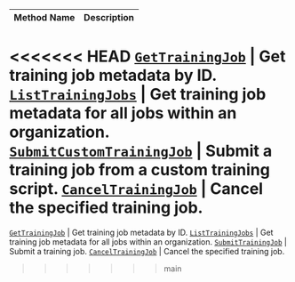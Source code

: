 <!-- prettier-ignore -->
Method Name | Description
----------- | -----------
<<<<<<< HEAD
[`GetTrainingJob`](/build/program/apis/ml-training-client/#gettrainingjob) | Get training job metadata by ID.
[`ListTrainingJobs`](/build/program/apis/ml-training-client/#listtrainingjobs) | Get training job metadata for all jobs within an organization.
[`SubmitCustomTrainingJob`](/build/program/apis/ml-training-client/#submitcustomtrainingjob) | Submit a training job from a custom training script.
[`CancelTrainingJob`](/build/program/apis/ml-training-client/#canceltrainingjob) | Cancel the specified training job.
=======
[`GetTrainingJob`](/appendix/apis/ml-training-client/#gettrainingjob) | Get training job metadata by ID.
[`ListTrainingJobs`](/appendix/apis/ml-training-client/#listtrainingjobs) | Get training job metadata for all jobs within an organization.
[`SubmitTrainingJob`](/appendix/apis/ml-training-client/#submittrainingjob) | Submit a training job.
[`CancelTrainingJob`](/appendix/apis/ml-training-client/#canceltrainingjob) | Cancel the specified training job.
>>>>>>> main
